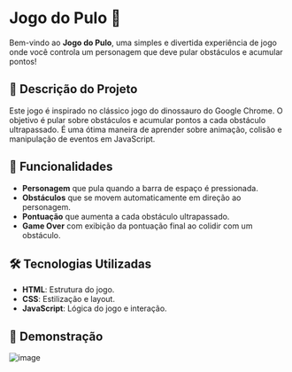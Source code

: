 # Jogo do Pulo 🦘

Bem-vindo ao **Jogo do Pulo**, uma simples e divertida experiência de jogo onde você controla um personagem que deve pular obstáculos e acumular pontos!

## 🚀 Descrição do Projeto

Este jogo é inspirado no clássico jogo do dinossauro do Google Chrome. O objetivo é pular sobre obstáculos e acumular pontos a cada obstáculo ultrapassado. É uma ótima maneira de aprender sobre animação, colisão e manipulação de eventos em JavaScript.

## 📜 Funcionalidades

- **Personagem** que pula quando a barra de espaço é pressionada.
- **Obstáculos** que se movem automaticamente em direção ao personagem.
- **Pontuação** que aumenta a cada obstáculo ultrapassado.
- **Game Over** com exibição da pontuação final ao colidir com um obstáculo.

## 🛠️ Tecnologias Utilizadas

- **HTML**: Estrutura do jogo.
- **CSS**: Estilização e layout.
- **JavaScript**: Lógica do jogo e interação.

## 📸 Demonstração
![image](https://github.com/user-attachments/assets/074f1770-170c-4f70-af47-17459516c7bd)


